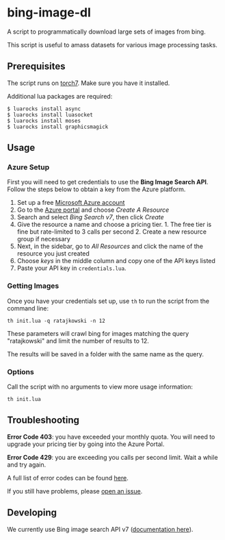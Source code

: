# bing-image-dl

A script to programmatically download  large sets of images from bing.

This script is useful to amass datasets for various image processing tasks.


## Prerequisites

The script runs on [torch7](http://torch.ch/). Make sure you have it installed.

Additional lua packages are required:

    $ luarocks install async
    $ luarocks install luasocket
    $ luarocks install moses
    $ luarocks install graphicsmagick


## Usage

### Azure Setup

First you will need to get credentials to use the **Bing Image Search API**.
Follow the steps below to obtain a key from the Azure platform.

  1. Set up a free [Microsoft Azure account](https://azure.microsoft.com/en-us/free/)
  2. Go to the [Azure portal](https://portal.azure.com/) and choose _Create A Resource_
  3. Search and select _Bing Search v7_, then click _Create_
  4. Give the resource a name and choose a pricing tier.
    1. The free tier is fine but rate-limited to 3 calls per second
    2. Create a new resource group if necessary
  5. Next, in the sidebar, go to _All Resources_ and click the name
     of the resource you just created
  6. Choose _keys_ in the middle column and copy one of the API keys listed
  7. Paste your API key in `credentials.lua`.

### Getting Images

Once you have your credentials set up, use `th` to run the script
from the command line:

    th init.lua -q ratajkowski -n 12

These parameters will crawl bing for images matching the query "ratajkowski" and
limit the number of results to 12.

The results will be saved in a folder with the same name as the query.

### Options

Call the script with no arguments to view more usage information:

    th init.lua

## Troubleshooting

**Error Code 403**: you have exceeded your monthly quota. You will need
to upgrade your pricing tier by going into the Azure Portal.

**Error Code 429**: you are exceeding you calls per second limit.
Wait a while and try again.

A full list of error codes can be found [here](https://docs.microsoft.com/en-us/rest/api/cognitiveservices/bing-images-api-v7-reference#error-codes).

If you still have problems, please [open an issue](https://github.com/discretenewyork/bing-image-dl/issues/new).


## Developing

We currently use Bing image search API v7
([documentation here](https://docs.microsoft.com/en-us/rest/api/cognitiveservices/bing-images-api-v7-reference)).
